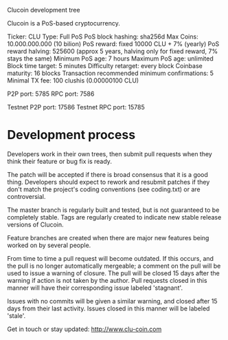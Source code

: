 
Clucoin development tree

Clucoin is a PoS-based cryptocurrency.

Ticker: CLU
Type: Full PoS
PoS block hashing: sha256d
Max Coins: 10.000.000.000 (10 bilion)
PoS reward: fixed 10000 CLU + 7% (yearly)
PoS reward halving: 525600 (approx 5 years, halving only for fixed reward, 7% stays the same)
Minimum PoS age: 7 hours
Maximum PoS age: unlimited
Block time target: 5 minutes
Difficulty retarget: every block
Coinbase maturity: 16 blocks
Transaction recommended minimum confirmations: 5
Minimal TX fee: 100 clushis (0.00000100 CLU)

P2P port: 5785
RPC port: 7586

Testnet P2P port: 17586
Testnet RPC port: 15785

Development process
===========================

Developers work in their own trees, then submit pull requests when
they think their feature or bug fix is ready.

The patch will be accepted if there is broad consensus that it is a
good thing.  Developers should expect to rework and resubmit patches
if they don't match the project's coding conventions (see coding.txt)
or are controversial.

The master branch is regularly built and tested, but is not guaranteed
to be completely stable. Tags are regularly created to indicate new
stable release versions of Clucoin.

Feature branches are created when there are major new features being
worked on by several people.

From time to time a pull request will become outdated. If this occurs, and
the pull is no longer automatically mergeable; a comment on the pull will
be used to issue a warning of closure. The pull will be closed 15 days
after the warning if action is not taken by the author. Pull requests closed
in this manner will have their corresponding issue labeled 'stagnant'.

Issues with no commits will be given a similar warning, and closed after
15 days from their last activity. Issues closed in this manner will be
labeled 'stale'.

Get in touch or stay updated:
http://www.clu-coin.com


